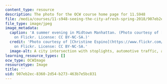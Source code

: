 ```yaml
---
content_type: resource
description: The photo for the OCW course home page for 11.S948
file: /media/courses/11-s948-seeing-the-city-afresh-spring-2018/907eb2ec83602d54b273463b7e5bc831_11-s948s18.jpg
file_type: image/jpeg
image_metadata:
  caption: 'A summer evening in Midtown Manhattan. (Photo courtesy of [Christine Espino](https://www.flickr.com/photos/cgespino/6160200981)
    on Flickr. License: CC BY-NC-SA.)'
  credit: 'Photo courtesy of [Christine Espino](https://www.flickr.com/photos/cgespino/6160200981)
    on Flickr. License: CC BY-NC-SA.'
  image-alt: A city intersection with stoplights, automotive traffic, and pedestrians.
learning_resource_types: []
ocw_type: OCWImage
resourcetype: Image
title: ''
uid: 907eb2ec-8360-2d54-b273-463b7e5bc831
---
```

